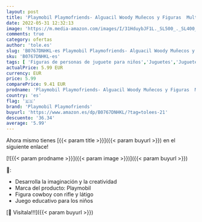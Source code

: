 ```yaml
---
layout: post
title: 'Playmobil Playmofriends- Alguacil Woody Muñecos y Figuras  Multicolor  4 x 16 x 12 cm  Playmobil 9334 '
date: 2022-05-31 12:32:13
image: 'https://m.media-amazon.com/images/I/31HduybJF1L._SL500_._SL400_.jpg'
comments: true
category: ofertas
author: 'tole.es'
slug: 'B0767DNHKL-es Playmobil Playmofriends- Alguacil Woody Muñecos y Figuras...'
sku: 'B0767DNHKL-es'
tags: [ 'Figuras de personas de juguete para niños','Juguetes','Juguetes y juegos','Muñecos y figuras','playmobil','playmobil playmofriends','🇪🇸', ]
actualPrice: 5.99 EUR
currency: EUR
price: 5.99
comparePrice: 9.41 EUR
prodname: 'Playmobil Playmofriends- Alguacil Woody Muñecos y Figuras  Multicolor  4 x 16 x 12 cm  Playmobil 9334 '
country: 'es'
flag: '🇪🇸'
brand: 'Playmobil Playmofriends'
buyurl: 'https://www.amazon.es/dp/B0767DNHKL/?tag=tolees-21'
descuento: '36.34'
average: '5.99'
---
```


Ahora mismo tienes [{{< param title >}}]({{< param buyurl >}}) en el siguiente enlace!

[![{{< param prodname >}}]({{< param image >}})]({{< param buyurl >}})

🔎:

- Desarrolla la imaginación y la creatividad
- Marca del producto: Playmobil
- Figura cowboy con rifle y látigo
- Juego educativo para los niños

[🛒 Visítala!!!]({{< param buyurl >}})
